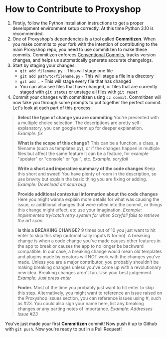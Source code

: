# How to Contribute to Proxyshop
1. Firstly, follow the Python installation instructions to get a proper development environment setup correctly. At this time Python 3.10 is recommended.
2. One of Proxyshop's dependencies is a tool called **Commitizen**. When you make commits to your fork with the 
intention of contributing to the main Proxyshop repo, you need to use commitizen to make these commits. Commitizen 
enforces [Conventional Commits](https://www.conventionalcommits.org/en/v1.0.0/), tracks version changes, and helps us automatically generate accurate changelogs.
3. Start by staging your changes:
   - `git add filename.py` - This will stage one file
   - `git add path/to/filename.py` - This will stage a file in a directory
   - `git add .` - This will stage every file that has changed
   - You can also see files that have changed, or files that are currently staged with `git status` or unstage all files with `git reset`
4. Commit your changes with commitizen using `cz commit`. Commitizen will now take you through some prompts to put together the perfect commit. Let's look at each part of this process:
> **Select the type of change you are commiting**
> You're presented with a multiple choice selection. The descriptions are pretty self-explanatory, you can google them up for deeper explanation.
> *Example: fix*
> 
> **What is the scope of this change?**
> This can be a function, a class, a filename (such as templates.py), or if the changes happen in multiple files but affect the same feature it can be a feature, for example "updater" or "console" or "gui", etc.
> *Example: scryfall*
> 
> **Write a short and imperative summary of the code changes**
> Keep this short and sweet! You have plenty of room in the description, so use brevity but explain the basic thing you are fixing or adding.
> *Example: Download art scan bug*
> 
> **Provide additional contextual information about the code changes**
> Here you might wanna explain more details for what was causing the issue, or additional changes that were rolled into the commit, or things this change might effect, etc use your imagination.
> *Example: Implemented try/catch retry system for when Scryfall fails to retrieve the art scan*
> 
> **Is this a BREAKING CHANGE?**
> 9 times out of 10 you just want to hit enter to skip this step (automatically inputs N for no). A breaking change is when a code change you've made causes other features in the app to break or causes the app to no longer be backward compatible. In our case, a breaking change would mean old templates and plugins made by creators will NOT work with the changes you've made. Unless you are a major contributor, you probably shouldn't be making breaking changes unless you've come up with a revolutionary new idea. Breaking changes aren't fun. Use your best judgement.
> *Example: Just press enter*
> 
> **Footer.**
> Most of the time you probably just want to hit enter to skip this step. Alternatively, you might want to reference an issue raised on the Proxyshop issues section, you can reference issues using #, such as #23. You could also sign your name here, list any breaking changes or any parting notes of importance.
> *Example: Addresses Issue #23*

You've just made your first **Commitizen** commit! Now push it up to Github with `git push`. Now you're ready to put in a Pull Request!